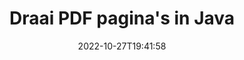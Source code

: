---
############################# Static ############################
layout: "auto-gen-merger"
date: 2022-10-27T19:41:58
draft: false
otherformats: xps tex epub

############################# Head ############################
head_title: "Draai PDF Pagina's in Java - Draai in een hoek van 90, 180, 270"
head_description: "Roteer specifieke of alle documentpagina's van een PDF bestand met een rotatiehoek van 90, 180, 270 met behulp van de API voor het samenvoegen van documenten."

############################# Header ############################
title: "Draai PDF pagina's in Java"
description: "Roteer PDF pagina's met een paar regels Java code."
bg_image: "https://cms.admin.containerize.com/templates/aspose/App_Themes/V3/images/bg/header1.png"
bg_overlay: false
button:
    enable: true
    icon: "fas fa-arrow-down"
    label: "Download gratis proefversie"
    link: "https://downloads.groupdocs.com/merger/java"

############################# SubMenu ############################
submenu:
    enable: true

    left:
        img_alt: "GroupDocs.Merger for Java"
        image: "https://cms.admin.containerize.com/templates/groupdocs/images/product-logos/90x90-noborder/groupdocs-merger-java.png"
        product: "GroupDocs.Merger"
        platform: "Java"

    middle:
        button:

            # button loop
            - link: "https://apireference.groupdocs.com/merger/java"
              text: "API-referentie"

            # button loop
            - link: "https://github.com/groupdocs-merger"
              text: "Codevoorbeelden"

            # button loop
            - link: "https://products.groupdocs.app/merger/family"
              text: "Live demo's"

            # button loop
            - link: "https://purchase.groupdocs.com/pricing/merger/java"
              text: "Prijzen"

    right:
        link_download: "https://downloads.groupdocs.com/merger"
        link_learn: "https://docs.groupdocs.com/merger/java"
        link_buy: "https://purchase.groupdocs.com"

############################# About ############################
about:
    enable: true
    title: "Over GroupDocs.Merger for Java API"
    content: |
        [GroupDocs.Merger for Java](/nl/merger/java/) biedt een eenvoudige oplossing om veilig samen te voegen en te splitsen tussen een breed scala aan documentformaten, waaronder PDF, Microsoft Office (Word, Excel, PowerPoint , OneNote), OpenDocument, HTML, afbeeldingen en vele andere binnen Java applicaties. Door slechts een paar regels code toe te voegen, kunt u verschillende documentbewerkingen uitvoeren, zoals verplaatsen, verwijderen, roteren, verwisselen, extraheren of de oriëntatie van pagina's in de documenten wijzigen. De API voor het samenvoegen van documenten ondersteunt ook het bekijken van een voorbeeld van documentpagina's als afbeelding om de documentstructuur, opmaak en inhoud op de pagina te analyseren.
        
        GroupDocs.Merger API is de juiste keuze voor bedrijfsoplossingen die functies voor het roteren van bestandspagina's nodig hebben. Deze API's worden goed ondersteund op alle belangrijke besturingssystemen en platforms, waaronder J2SE 7.0 (1.7), J2SE 8.0 (1.8), Java 10.

############################# Steps ############################
steps:
    enable: true
    title_left: "Draai PDF Bestandspagina's in Java"
    content_left: |
        [GroupDocs.Merger for Java](/nl/merger/java/) maakt het voor Java ontwikkelaars gemakkelijk om bepaalde of alle pagina's binnen een PDF bestand op 90 te roteren , 180 of 270 draaihoek door een paar eenvoudige stappen te implementeren.
        
        * Initialiseer **RotateOptions** met de gewenste rotatiehoek en paginanummers.
        * Maak een nieuw exemplaar van **Merger** en geef het brondocumentpad door als een constructorparameter.
        * Roep **rotatePages** aan en geef het object **RotateOptions** door.
        * Roep **save** aan en geef het bestandspad op om het resulterende document op te slaan.

    title_right: "systeem vereisten"
    content_right: |
        GroupDocs.Merger for Java API's worden ondersteund op alle belangrijke platforms en besturingssystemen. Voordat u de onderstaande code uitvoert, moet u ervoor zorgen dat de volgende vereisten op uw systeem zijn geïnstalleerd.

        * Besturingssystemen: Microsoft Windows, Linux, MacOS
        * Ontwikkelomgevingen: NetBeans, IntelliJ IDEA, Eclipse
        * Kaders: J2SE 7.0 (1.7), J2SE 8.0 (1.8), Java 10
        * Download de nieuwste versie van GroupDocs.Merger for Java van [Maven](https://repository.groupdocs.com/webapp/#/artifacts/browse/tree/General/repo/com/groupdocs/groupdocs-merger)
         
    code: |
     {{% merger/additional-styles %}}
     {{< merger/code-merger title="Hoe PDF bestandspagina's te roteren met behulp van Java voorbeeldcode">}}

        ```java    
        // Draai PDF bestandspagina's met de GroupDocs.Merger API
        // Initialiseer de klasse RotateOptions om de rotatiehoek en paginanummers om te roteren op te geven
        RotateOptions rotateOptions = new RotateOptions(RotateMode.Rotate180, new int[] { 2, 3 });

        // Instantie van fusie met invoer PDF document
        Merger merger = new Merger("input.pdf");

        // Roep de methode rotatePages aan en geef het RotateOptions-object eraan door
        merger.rotatePages(rotateOptions);
    
        // Roep de opslagmethode aan en geef het gewenste bestandspad door om het uitvoerdocument op te slaan
        merger.save("output.pdf");
        ```
     {{< /merger/code-merger >}}

############################# Demos ############################
demos:
    enable: true
    title: "Live demo's - Draai PDF Bestandspagina's online"
    content: |
       Roteer PDF bestandspagina's nu direct door naar de website [GroupDocs.Merger Live Demos](https://products.groupdocs.app/splitter/rotate-pages/pdf) te gaan.
       De live demo heeft de volgende voordelen.
        
############################# About Formats ############################
about_formats:
    enable: true

############################# More Formats ############################
more_formats:
    enable: true
    title: "Pagina's van andere documentindelingen roteren"
    content: |
        Java documenteert API voor fusie en splitsing voor bestandsindelingen en afbeeldingen. Roteer enkele van de populaire bestandsindelingen zoals hieronder vermeld.

############################# Back to top ###############################
back_to_top:
    enable: true
---